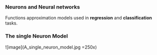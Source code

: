 ### Neurons and Neural networks
Functions approximation models used in **regression** and **classification** tasks.

### The single Neuron Model
![image](A_single_neuron_model.jpg =250x)